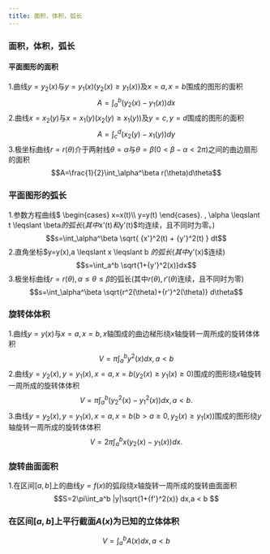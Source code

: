 ```yaml
---
title: 面积，体积，弧长
---
```


### 面积，体积，弧长
#### 平面图形的面积
1.曲线$y=y_2(x)$与$y=y_1(x)(y_2(x) \geqslant y_1(x))$及$x=a,x=b$围成的图形的面积 
$$A=\int_{a}^{b}(y_2(x)-y_1(x))dx$$
2.曲线$x=x_2(y)$与$x=x_1(y)(x_2(y) \geqslant x_1(y))$及$y=c,y=d$围成的图形的面积
$$A=\int_{c}^{d}(x_2(y)-x_1(y))dy$$
3.极坐标曲线$r=r(\theta)$介于两射线$\theta=\alpha$与$\theta=\beta(0<\beta-\alpha<2\pi)$之间的曲边扇形的面积
$$A=\frac{1}{2}\int_\alpha^\beta r(\theta)d\theta$$

### 平面图形的弧长
1.参数方程曲线$
\begin{cases}
x=x(t)\\\\ 
y=y(t)
\end{cases}.
, \alpha \leqslant t \leqslant \beta$的弧长(其中$x'(t)$和$y'(t)$均连续，且不同时为零。)
$$s=\int_\alpha^\beta \sqrt{ {x'}^2(t) + {y'}^2(t) } dt$$
2.直角坐标$y=y(x),a \leqslant x \leqslant b $的弧长(其中$y'(x)$连续)
$$s=\int_a^b \sqrt{1+{y'}^2(x)}dx$$
3.极坐标曲线$r=r(\theta), \alpha \leqslant \theta \leqslant \beta$的弧长(其中$r(\theta), r'(\theta)$连续，且不同时为零)
$$s=\int_\alpha^\beta \sqrt{r^2(\theta)+{r'}^2(\theta)} d\theta$$

### 旋转体体积
1.曲线$y=y(x)$与$x=a,x=b,x$轴围成的曲边梯形绕$x$轴旋转一周所成的旋转体体积
$$V=\pi \int_a^b y^2(x)dx, a < b $$
2.曲线$y=y_2(x),y=y_1(x),x=a,x=b(y_2(x) \geqslant y_1(x) \geqslant 0)$围成的图形绕$x$轴旋转一周所成的旋转体体积
$$V=\pi \int_a^b (y_2^2(x)-y_1^2(x))dx, a< b . $$
3.曲线$y=y_2(x),y=y_1(x),x=a,x=b(b>a \geqslant 0, y_2(x) \geqslant y_1(x))$围成的图形绕$y$轴旋转一周所成的旋转体体积
$$V=2\pi\int_a^b x(y_2(x)-y_1(x))dx.$$

### 旋转曲面面积
1.在区间$[a,b]$上的曲线$y=f(x)$的弧段绕$x$轴旋转一周所成的旋转曲面面积
$$S=2\pi\int_a^b |y|\sqrt{1+{f'}^2(x)} dx,a < b $$

### 在区间$[a,b]$上平行截面$A(x)$为已知的立体体积
$$V=\int_a^b A(x)dx,a < b $$
